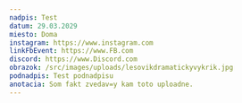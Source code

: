 ```yaml
---
nadpis: Test
datum: 29.03.2029
miesto: Doma
instagram: https://www.instagram.com
linkFbEvent: https://www.FB.com
discord: https://www.Discord.com
obrazok: /src/images/uploads/lesovikdramatickyvykrik.jpg
podnadpis: Test podnadpisu
anotacia: Som fakt zvedav=y kam toto uploadne.
---
```


